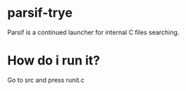 # parsif-trye
Parsif is a continued launcher for internal C files searching.
# How do i run it?
Go to src and press runit.c
